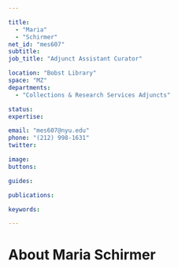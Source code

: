 ```yaml
---

title:
  - "Maria"
  - "Schirmer"
net_id: "mes607"
subtitle: 
job_title: "Adjunct Assistant Curator"

location: "Bobst Library"
space: "MZ"
departments:
  - "Collections & Research Services Adjuncts"

status: 
expertise:

email: "mes607@nyu.edu"
phone: "(212) 998-1631"
twitter: 

image: 
buttons:

guides:

publications:

keywords:

---
```


# About Maria Schirmer


